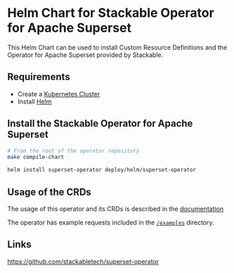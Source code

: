 # Helm Chart for Stackable Operator for Apache Superset

This Helm Chart can be used to install Custom Resource Definitions and the Operator for Apache Superset provided by Stackable.

## Requirements

- Create a [Kubernetes Cluster](../Readme.md)
- Install [Helm](https://helm.sh/docs/intro/install/)

## Install the Stackable Operator for Apache Superset

```bash
# From the root of the operator repository
make compile-chart

helm install superset-operator deploy/helm/superset-operator
```

## Usage of the CRDs

The usage of this operator and its CRDs is described in the [documentation](https://docs.stackable.tech/superset/index.html)

The operator has example requests included in the [`/examples`](https://github.com/stackabletech/superset/operator/tree/main/examples) directory.

## Links

https://github.com/stackabletech/superset-operator
